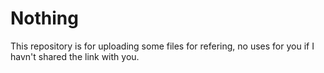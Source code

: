 # Nothing
This repository is for uploading some files for refering, no uses for you if I havn't shared the link with you.
